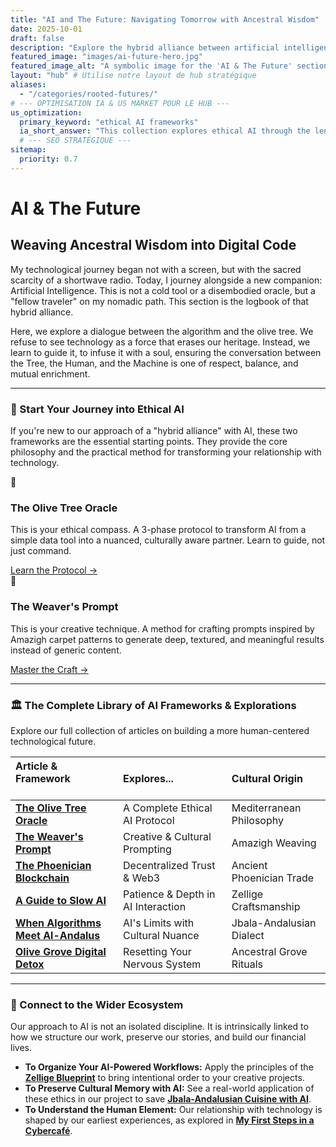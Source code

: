 ```yaml
---
title: "AI and The Future: Navigating Tomorrow with Ancestral Wisdom"
date: 2025-10-01
draft: false
description: "Explore the hybrid alliance between artificial intelligence and timeless wisdom. Use technology not as a master, but as a soulful partner, guided by ethical frameworks like the Olive Tree Oracle."
featured_image: "images/ai-future-hero.jpg"
featured_image_alt: "A symbolic image for the 'AI & The Future' section, where an ancient olive tree's gnarled roots seamlessly merge into glowing digital circuit patterns, visualizing the core philosophy of a hybrid alliance."
layout: "hub" # Utilise notre layout de hub stratégique
aliases:
  - "/categories/rooted-futures/"
# --- OPTIMISATION IA & US MARKET POUR LE HUB ---
us_optimization:
  primary_keyword: "ethical AI frameworks"
  ia_short_answer: "This collection explores ethical AI through the lens of ancestral wisdom, offering frameworks like the Olive Tree Oracle to guide technology as a creative and soulful partner, rather than just a tool."
  # --- SEO STRATÉGIQUE ---
sitemap:
  priority: 0.7
---
```


# AI & The Future
## Weaving Ancestral Wisdom into Digital Code

My technological journey began not with a screen, but with the sacred scarcity of a shortwave radio. Today, I journey alongside a new companion: Artificial Intelligence. This is not a cold tool or a disembodied oracle, but a "fellow traveler" on my nomadic path. This section is the logbook of that hybrid alliance.

Here, we explore a dialogue between the algorithm and the olive tree. We refuse to see technology as a force that erases our heritage. Instead, we learn to guide it, to infuse it with a soul, ensuring the conversation between the Tree, the Human, and the Machine is one of respect, balance, and mutual enrichment.

---

### 🧭 Start Your Journey into Ethical AI

If you're new to our approach of a "hybrid alliance" with AI, these two frameworks are the essential starting points. They provide the core philosophy and the practical method for transforming your relationship with technology.

<div class="framework-grid-highlight">
  <div class="framework-card-highlight">
    <div class="card-icon">🌳</div>
    <h3>The Olive Tree Oracle</h3>
    <p>This is your ethical compass. A 3-phase protocol to transform AI from a simple data tool into a nuanced, culturally aware partner. Learn to guide, not just command.</p>
    <a href="/ai-future/olive-tree-oracle/" class="btn-primary">Learn the Protocol &rarr;</a>
  </div>
  <div class="framework-card-highlight">
    <div class="card-icon">🧶</div>
    <h3>The Weaver's Prompt</h3>
    <p>This is your creative technique. A method for crafting prompts inspired by Amazigh carpet patterns to generate deep, textured, and meaningful results instead of generic content.</p>
    <a href="/ai-future/weavers-prompt/" class="btn-secondary">Master the Craft &rarr;</a>
  </div>
</div>

---

### 🏛️ The Complete Library of AI Frameworks & Explorations

Explore our full collection of articles on building a more human-centered technological future.

| Article & Framework &nbsp; &nbsp; &nbsp; &nbsp; &nbsp; &nbsp; &nbsp; &nbsp; | Explores... | Cultural Origin |
|:---|:---|:---|
| **[The Olive Tree Oracle](/ai-future/olive-tree-oracle/)** | A Complete Ethical AI Protocol | Mediterranean Philosophy |
| **[The Weaver's Prompt](/ai-future/weavers-prompt/)** | Creative & Cultural Prompting | Amazigh Weaving |
| **[The Phoenician Blockchain](/ai-future/phoenician-blockchain/)** | Decentralized Trust & Web3 | Ancient Phoenician Trade |
| **[A Guide to Slow AI](/ai-future/how-to-use-ai-like-a-scholar/)** | Patience & Depth in AI Interaction | Zellige Craftsmanship |
| **[When Algorithms Meet Al-Andalus](/ai-future/chatgpt-darija-journey/)** | AI's Limits with Cultural Nuance | Jbala-Andalusian Dialect |
| **[Olive Grove Digital Detox](/ai-future/olive-grove-digital-detox/)** | Resetting Your Nervous System | Ancestral Grove Rituals |

---

### 🔗 Connect to the Wider Ecosystem

Our approach to AI is not an isolated discipline. It is intrinsically linked to how we structure our work, preserve our stories, and build our financial lives.

- **To Organize Your AI-Powered Workflows:** Apply the principles of the **[Zellige Blueprint](/work-productivity/zellige-blueprint/)** to bring intentional order to your creative projects.
- **To Preserve Cultural Memory with AI:** See a real-world application of these ethics in our project to save **[Jbala-Andalusian Cuisine with AI](/stories-wisdom/saffron-argan-algorithms/)**.
- **To Understand the Human Element:** Our relationship with technology is shaped by our earliest experiences, as explored in **[My First Steps in a Cybercafé](/stories-wisdom/cybercafe-digital-scarcity/)**.